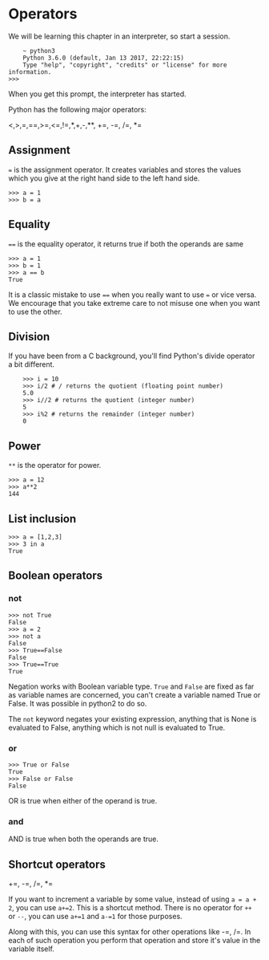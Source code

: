# Operators

We will be learning this chapter in an interpreter, so start a session.

        ~ python3
        Python 3.6.0 (default, Jan 13 2017, 22:22:15)
        Type "help", "copyright", "credits" or "license" for more information.
	>>>

When you get this prompt, the interpreter has started.

Python has the following major operators:

<,>,=,==,>=,<=,!=,\*,+,-,\*\*, +=, -=, /=, \*=

## Assignment

`=` is the assignment operator. It creates variables and stores the values which you give at the right hand side to the left hand side.

	>>> a = 1
	>>> b = a

## Equality

`==` is the equality operator, it returns true if both the operands are same

	>>> a = 1
	>>> b = 1
	>>> a == b
	True

It is a classic mistake to use `==` when you really want to use `=` or vice versa. We encourage that you take extreme care to not misuse one when you want to use the other.

## Division

If you have been from a C background, you'll find Python's divide operator a bit different.

        >>> i = 10
        >>> i/2 # / returns the quotient (floating point number)
        5.0
        >>> i//2 # returns the quotient (integer number)
        5
        >>> i%2 # returns the remainder (integer number)
        0

## Power

`**` is the operator for power.
	
	>>> a = 12
	>>> a**2
	144

## List inclusion
	
	>>> a = [1,2,3]
	>>> 3 in a
	True

## Boolean operators

### not

	>>> not True
	False
	>>> a = 2
	>>> not a
	False
	>>> True==False
	False
	>>> True==True
	True

Negation works with Boolean variable type. `True` and `False` are fixed as far as variable names are concerned, you can't create a variable named True or False. It was possible in python2 to do so.

The `not` keyword negates your existing expression, anything that is None is evaluated to False, anything which is not null is evaluated to True.

### or

	>>> True or False
	True
	>>> False or False
	False

OR is true when either of the operand is true.

### and


AND is true when both the operands are true.

## Shortcut operators

+=, -=, /=, \*=

If you want to increment a variable by some value, instead of using `a = a + 2`, you can use `a+=2`. This is a shortcut method.
 There is no operator for `++` or `--`, you can use `a+=1` and `a-=1` for those purposes.

Along with this, you can use this syntax for other operations like -=, /=. In each of such operation you perform that operation and store it's value in the variable itself.
